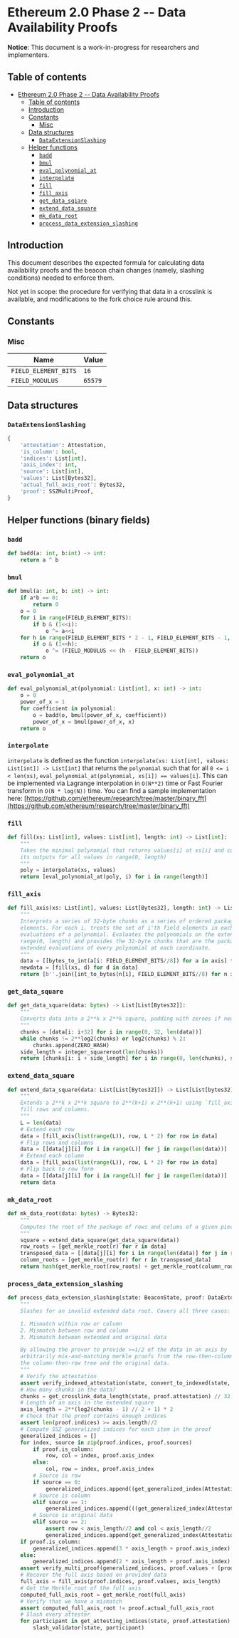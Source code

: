 # Ethereum 2.0 Phase 2 -- Data Availability Proofs

**Notice**: This document is a work-in-progress for researchers and implementers.

## Table of contents

<!-- TOC -->

- [Ethereum 2.0 Phase 2 -- Data Availability Proofs](#ethereum-20-phase-2----data-availability-proofs)
    - [Table of contents](#table-of-contents)
    - [Introduction](#introduction)
    - [Constants](#constants)
        - [Misc](#misc)
    - [Data structures](#data-structures)
        - [`DataExtensionSlashing`](#dataextensionslashing)
    - [Helper functions](#helper-functions)
        - [`badd`](#badd)
        - [`bmul`](#bmul)
        - [`eval_polynomial_at`](#eval-polynomial-at)
        - [`interpolate`](#interpolate)
        - [`fill`](#fill)
        - [`fill_axis`](#fill-axis)
        - [`get_data_sqiare`](#get-data-square)
        - [`extend_data_square`](#extend-data-square)
        - [`mk_data_root`](#mk-data-root)
        - [`process_data_extension_slashing`](#process-data-extension-slashing)

<!-- /TOC -->

## Introduction

This document describes the expected formula for calculating data availability proofs and the beacon chain changes (namely, slashing conditions) needed to enforce them.

Not yet in scope: the procedure for verifying that data in a crosslink is available, and modifications to the fork choice rule around this.

## Constants

### Misc

| Name | Value |
| - | - |
| `FIELD_ELEMENT_BITS` | `16` |
| `FIELD_MODULUS` | `65579` |

## Data structures

### `DataExtensionSlashing`

```python
{
    'attestation': Attestation,
    'is_column': bool,
    'indices': List[int],
    'axis_index': int,
    'source': List[int],
    'values': List[Bytes32],
    'actual_full_axis_root': Bytes32,
    'proof': SSZMultiProof,
}
```

## Helper functions (binary fields)

### `badd`

```python
def badd(a: int, b:int) -> int:
    return a ^ b
```

### `bmul`

```python
def bmul(a: int, b: int) -> int:
    if a*b == 0:
        return 0
    o = 0
    for i in range(FIELD_ELEMENT_BITS):
        if b & (1<<i):
            o ^= a<<i
    for h in range(FIELD_ELEMENT_BITS * 2 - 1, FIELD_ELEMENT_BITS - 1, -1):
        if o & (1<<h):
            o ^= (FIELD_MODULUS << (h - FIELD_ELEMENT_BITS))
    return o
```

### `eval_polynomial_at`

```python
def eval_polynomial_at(polynomial: List[int], x: int) -> int:
    o = 0
    power_of_x = 1
    for coefficient in polynomial:
        o = badd(o, bmul(power_of_x, coefficient))
        power_of_x = bmul(power_of_x, x)
    return o
```

### `interpolate`

`interpolate` is defined as the function `interpolate(xs: List[int], values: List[int]) -> List[int]` that returns the `polynomial` such that for all `0 <= i < len(xs)`, `eval_polynomial_at(polynomial, xs[i]) == values[i]`. This can be implemented via Lagrange interpolation in `O(N**2)` time or Fast Fourier transform in `O(N * log(N))` time. You can find a sample implementation here: [https://github.com/ethereum/research/tree/master/binary_fft](https://github.com/ethereum/research/tree/master/binary_fft)

### `fill`

```python
def fill(xs: List[int], values: List[int], length: int) -> List[int]:
    """
    Takes the minimal polynomial that returns values[i] at xs[i] and computes
    its outputs for all values in range(0, length)
    """
    poly = interpolate(xs, values)
    return [eval_polynomial_at(poly, i) for i in range(length)]
```

### `fill_axis`

```python
def fill_axis(xs: List[int], values: List[Bytes32], length: int) -> List[Bytes32]:
    """
    Interprets a series of 32-byte chunks as a series of ordered packages of field
    elements. For each i, treats the set of i'th field elements in each chunk as
    evaluations of a polynomial. Evaluates the polynomials on the extended domain
    range(0, length) and provides the 32-byte chunks that are the packages of the
    extended evaluations of every polynomial at each coordinate.
    """
    data = [[bytes_to_int(a[i: FIELD_ELEMENT_BITS//8]) for a in axis] for i in range(0, 32, FIELD_ELEMENT_BITS)]
    newdata = [fill(xs, d) for d in data]
    return [b''.join([int_to_bytes(n[i], FIELD_ELEMENT_BITS//8) for n in newdata]) for i in range(length)]
```

### `get_data_square`

```python
def get_data_square(data: bytes) -> List[List[Bytes32]]:
    """
    Converts data into a 2**k x 2**k square, padding with zeroes if necessary.
    """
    chunks = [data[i: i+32] for i in range(0, 32, len(data))]
    while chunks != 2**log2(chunks) or log2(chunks) % 2:
        chunks.append(ZERO_HASH)
    side_length = integer_squareroot(len(chunks))
    return [chunks[i: i + side_length] for i in range(0, len(chunks), side_length)]
```

### `extend_data_square`

```python
def extend_data_square(data: List[List[Bytes32]]) -> List[List[bytes32]]:
    """
    Extends a 2**k x 2**k square to 2**(k+1) x 2**(k+1) using `fill_axis` to
    fill rows and columns.
    """
    L = len(data)
    # Extend each row
    data = [fill_axis(list(range(L)), row, L * 2) for row in data]
    # Flip rows and columns
    data = [[data[j][i] for i in range(L)] for j in range(len(data))]
    # Extend each column
    data = [fill_axis(list(range(L)), row, L * 2) for row in data]
    # Flip back to row form
    data = [[data[j][i] for i in range(L)] for j in range(len(data))]
    return data
```

### `mk_data_root`

```python
def mk_data_root(data: bytes) -> Bytes32:
    """
    Computes the root of the package of rows and colums of a given piece of data.
    """
    square = extend_data_square(get_data_square(data))
    row_roots = [get_merkle_root(r) for r in data]
    transposed_data = [[data[j][i] for i in range(len(data)] for j in range(len(data))]
    column_roots = [get_merkle_root(r) for r in transposed_data]
    return hash(get_merkle_root(row_roots) + get_merkle_root(column_roots))
```

### `process_data_extension_slashing`

```python
def process_data_extension_slashing(state: BeaconState, proof: DataExtensionSlashing):
    """
    Slashes for an invalid extended data root. Covers all three cases:

    1. Mismatch within row or column
    2. Mismatch between row and column
    3. Mismatch between extended and original data

    By allowing the prover to provide >=1/2 of the data in an axis by
    arbitrarily mix-and-matching merkle proofs from the row-then-column tree,
    the column-then-row tree and the original data.
    """
    # Verify the attestation
    assert verify_indexed_attestation(state, convert_to_indexed(state, proof.attestation))
    # How many chunks in the data?
    chunks = get_crosslink_data_length(state, proof.attestation) // 32
    # Length of an axis in the extended square
    axis_length = 2**(log2(chunks - 1) // 2 + 1) * 2
    # Check that the proof contains enough indices
    assert len(proof.indices) >= axis.length//2
    # Compute SSZ generalized indices for each item in the proof
    generalized_indices = []
    for index, source in zip(proof.indices, proof.sources)
        if proof.is_column:
            row, col = index, proof.axis_index
        else:
            col, row = index, proof.axis_index
        # Source is row
        if source == 0:
            generalized_indices.append((get_generalized_index(AttestationData, 'extended_data_root') * 2 * axis_length + row) * axis_length + col)
        # Source is column
        elif source == 1:
            generalized_indices.append(((get_generalized_index(AttestationData, 'extended_data_root') * 2 + 1) * axis_length + col) * axis_length + row)
        # Source is original data
        elif source == 2:
            assert row < axis_length//2 and col < axis_length//2
            generalized_indices.append(get_generalized_index(AttestationData, 'crosslink_data_root') * 2 * 2**log2(chunks) + (row * axis_length//2 + col))
    if proof.is_column:
        generalized_indices.append(3 * axis_length + proof.axis_index)
    else:
        generalized_indices.append(2 * axis_length + proof.axis_index)
    assert verify_multi_proof(generalized_indices, proof.values + [proof.actual_full_axis_root], proof.proof, hash_tree_root(proof.attestation.data))
    # Recover the full axis based on provided data
    full_axis = fill_axis(proof.indices, proof.values, axis_length)
    # Get the Merkle root of the full axis
    computed_full_axis_root = get_merkle_root(full_axis)
    # Verify that we have a mismatch
    assert computed_full_axis_root != proof.actual_full_axis_root
    # Slash every attester
    for participant in get_attesting_indices(state, proof.attestation):
        slash_validator(state, participant)
```
